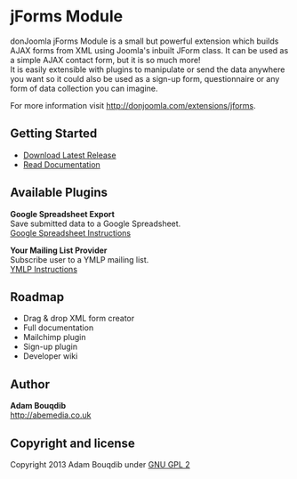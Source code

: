 jForms Module
======

donJoomla jForms Module is a small but powerful extension which builds AJAX forms from XML using Joomla's inbuilt JForm class. 
It can be used as a simple AJAX contact form, but it is so much more!  
It is easily extensible with plugins to manipulate or send the data anywhere you want so it could also be used as a sign-up form, questionnaire or any form of data collection you can imagine.

For more information visit <http://donjoomla.com/extensions/jforms>.

## Getting Started
- [Download Latest Release](https://github.com/donJoomla/jforms/releases/download/1.6.1/pkg_jforms_full_v1.6.1_j2.5_j3.1.zip)
- [Read Documentation](http://donjoomla.com/docs/jforms)


## Available Plugins

**Google Spreadsheet Export**  
Save submitted data to a Google Spreadsheet.  
[Google Spreadsheet Instructions](http://donjoomla.com/docs/jforms#GoogleSpreadsheetsPlugin)

**Your Mailing List Provider**  
Subscribe user to a YMLP mailing list.  
[YMLP Instructions](http://donjoomla.com/docs/jforms#YMLPPluginInstructions)


## Roadmap

- Drag & drop XML form creator
- Full documentation
- Mailchimp plugin
- Sign-up plugin
- Developer wiki

## Author

**Adam Bouqdib**  
<http://abemedia.co.uk>

## Copyright and license

Copyright 2013 Adam Bouqdib under [GNU GPL 2](https://github.com/donJoomla/jforms/blob/master/LICENSE)
